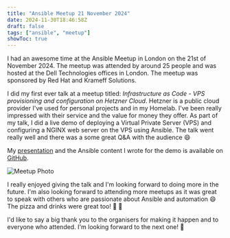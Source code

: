 ```yaml
---
title: "Ansible Meetup 21 November 2024"
date: 2024-11-30T18:46:58Z
draft: false
tags: ["ansible", "meetup"]
showToc: true
---
```


I had an awesome time at the Ansible Meetup in London on the 21st of November 2024. The meetup was attended by around 25 people and was hosted at the Dell Technologies offices in London. The meetup was sponsored by Red Hat and Krameff Solutions.

I did my first ever talk at a meetup titled: *Infrastructure as Code - VPS provisioning and configuration on Hetzner Cloud*. Hetzner is a public cloud provider I've used for personal projects and in my Homelab. I've been really impressed with their service and the value for money they offer. As part of my talk, I did a live demo of deploying a Virtual Private Server (VPS) and configuring a NGINX web server on the VPS using Ansible. The talk went really well and there was a some great Q&A with the audience :smile:

My [presentation](https://docs.google.com/presentation/d/18f6QWzNo8xsUDzsOZBH93LyyM5nkElS-QoM4iL_wY8U/edit?usp=sharing) and the Ansible content I wrote for the demo is available on [GitHub](https://github.com/dbrennand/demos/tree/main/ansible/meetup-nov-21).

![Meetup Photo](../images/ansible-meetup-21-november.jpeg)

I really enjoyed giving the talk and I'm looking forward to doing more in the future. I'm also looking forward to attending more meetups as it was great to speak with others who are passionate about Ansible and automation :smile: The pizza and drinks were great too! :pizza: :beer:

I'd like to say a big thank you to the organisers for making it happen and to everyone who attended. I'm looking forward to the next one! :tada:
